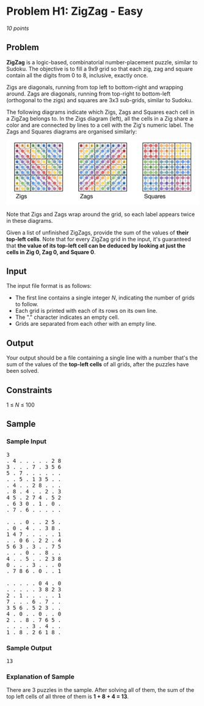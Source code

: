 # Problem H1: ZigZag - Easy
*10 points*

## Problem
**ZigZag** is a logic-based, combinatorial number-placement puzzle, similar to Sudoku.
The objective is to fill a 9x9 grid so that each zig, zag and square contain all the digits
from 0 to 8, inclusive, exactly once.

Zigs are diagonals, running from top left to bottom-right and wrapping around. Zags are
diagonals, running from top-right to bottom-left (orthogonal to the zigs) and squares are
3x3 sub-grids, similar to Sudoku.

The following diagrams indicate which Zigs, Zags and Squares each cell in a ZigZag belongs
to.  In the Zigs diagram (left), all the cells in a Zig share a color and are connected
by lines to a cell with the Zig's numeric label. The Zags and Squares diagrams are organised
similarly:

![zigzags](../zigzags.png)

Note that Zigs and Zags wrap around the grid, so each label appears twice in these diagrams.

Given a list of unfinished ZigZags, provide the sum of the values of **their top-left 
cells**. Note that for every ZigZag grid in the input, it's guaranteed that **the value of
its top-left cell can be deduced by looking at just the cells in Zig 0, Zag 0, and 
Square 0**.

## Input
The input file format is as follows:
- The first line contains a single integer *N*, indicating the number of grids to follow.
- Each grid is printed with each of its rows on its own line.
- The "." character indicates an empty cell.
- Grids are separated from each other with an empty line.

## Output
Your output should be a file containing a single line with a number that's the sum of 
the values of the **top-left cells** of all grids, after the puzzles have been solved.

## Constraints
1 ≤ *N* ≤ 100

## Sample
### Sample Input
<pre>
3
. 4 . . . . . 2 8
3 . . . 7 . 3 5 6
5 . 7 . . . . . .
. . 5 . 1 3 5 . .
. 4 . . 2 8 . . .
. 8 . 4 . . 2 . 3
4 5 . 2 7 4 . 5 2
. 6 3 0 . 1 . 0 .
. 7 . 6 . . . . .

. . . 0 . . 2 5 .
. 0 . 4 . . 3 8 .
1 4 7 . . . . . 1
. . 0 6 . 2 2 . 4
5 6 3 . 3 . . 7 5
. . . 0 . . 8 . .
4 . . 5 . . 2 3 8
0 . . . 3 . . . 0
. 7 8 6 . 0 . . 1

. . . . . 0 4 . 0
. . . . . 3 8 2 3
2 . 1 . . . . . 1
7 . . . 6 . 7 . .
3 5 6 . 5 2 3 . .
4 . 0 . . 0 . . 0
2 . . 8 . 7 6 5 .
. . . . 3 . 4 . .
1 . 8 . 2 6 1 8 .
</pre>

### Sample Output
<pre>
13
</pre>

### Explanation of Sample
There are 3 puzzles in the sample. After solving all of them, the sum of the top left cells
of all three of them is **1 + 8 + 4 = 13**.